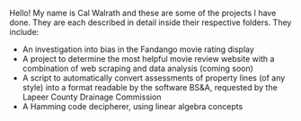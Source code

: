 Hello! My name is Cal Walrath and these are some of the projects I have done. They are each described in detail inside their respective folders. They include:

- An investigation into bias in the Fandango movie rating display
- A project to determine the most helpful movie review website with a combination of web scraping and data analysis (coming soon)
- A script to automatically convert assessments of property lines (of any style) into a format readable by the software BS&A, requested by the Lapeer County Drainage Commission
- A Hamming code decipherer, using linear algebra concepts
